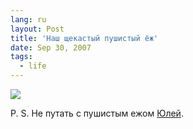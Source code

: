 ```yaml
---
lang: ru
layout: Post
title: 'Наш щекастый пушистый ёж'
date: Sep 30, 2007
tags:
  - life
---
```


![](http://wow.sapegin.me/101s2N1K2K2z/MG-4449.jpg)

P. S. Не путать с пушистым ежом [Юлей](http://pushistyj-ej.livejournal.com/).
